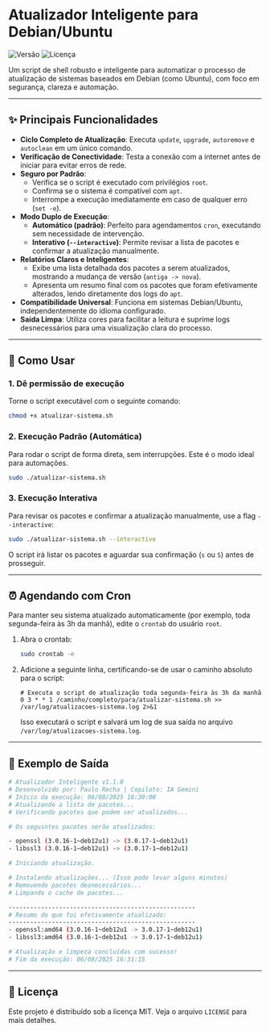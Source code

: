 # Atualizador Inteligente para Debian/Ubuntu

![Versão](https://img.shields.io/badge/version-v1.1.0-blue.svg)
![Licença](https://img.shields.io/badge/license-MIT-green.svg)

Um script de shell robusto e inteligente para automatizar o processo de atualização de sistemas baseados em Debian (como Ubuntu), com foco em segurança, clareza e automação.

---

## ✨ Principais Funcionalidades

-   **Ciclo Completo de Atualização**: Executa `update`, `upgrade`, `autoremove` e `autoclean` em um único comando.
-   **Verificação de Conectividade**: Testa a conexão com a internet antes de iniciar para evitar erros de rede.
-   **Seguro por Padrão**:
    -   Verifica se o script é executado com privilégios `root`.
    -   Confirma se o sistema é compatível com `apt`.
    -   Interrompe a execução imediatamente em caso de qualquer erro (`set -e`).
-   **Modo Duplo de Execução**:
    -   **Automático (padrão)**: Perfeito para agendamentos `cron`, executando sem necessidade de intervenção.
    -   **Interativo (`--interactive`)**: Permite revisar a lista de pacotes e confirmar a atualização manualmente.
-   **Relatórios Claros e Inteligentes**:
    -   Exibe uma lista detalhada dos pacotes a serem atualizados, mostrando a mudança de versão (`antiga -> nova`).
    -   Apresenta um resumo final com os pacotes que foram efetivamente alterados, lendo diretamente dos logs do `apt`.
-   **Compatibilidade Universal**: Funciona em sistemas Debian/Ubuntu, independentemente do idioma configurado.
-   **Saída Limpa**: Utiliza cores para facilitar a leitura e suprime logs desnecessários para uma visualização clara do processo.

---

## 📂 Como Usar

### 1. Dê permissão de execução

Torne o script executável com o seguinte comando:
```bash
chmod +x atualizar-sistema.sh
```

### 2. Execução Padrão (Automática)

Para rodar o script de forma direta, sem interrupções. Este é o modo ideal para automações.
```bash
sudo ./atualizar-sistema.sh
```

### 3. Execução Interativa

Para revisar os pacotes e confirmar a atualização manualmente, use a flag `--interactive`:
```bash
sudo ./atualizar-sistema.sh --interactive
```
O script irá listar os pacotes e aguardar sua confirmação (`s` ou `S`) antes de prosseguir.

---

## ⏰ Agendando com Cron

Para manter seu sistema atualizado automaticamente (por exemplo, toda segunda-feira às 3h da manhã), edite o `crontab` do usuário `root`.

1.  Abra o crontab:
    ```bash
    sudo crontab -e
    ```

2.  Adicione a seguinte linha, certificando-se de usar o caminho absoluto para o script:
    ```cron
    # Executa o script de atualização toda segunda-feira às 3h da manhã
    0 3 * * 1 /caminho/completo/para/atualizar-sistema.sh >> /var/log/atualizacoes-sistema.log 2>&1
    ```
    Isso executará o script e salvará um log de sua saída no arquivo `/var/log/atualizacoes-sistema.log`.

---

## 🧪 Exemplo de Saída

```bash
# Atualizador Inteligente v1.1.0
# Desenvolvido por: Paulo Rocha | Copiloto: IA Gemini
# Início da execução: 06/08/2025 16:30:00
# Atualizando a lista de pacotes...
# Verificando pacotes que podem ser atualizados...

# Os seguintes pacotes serão atualizados:

- openssl (3.0.16-1~deb12u1) -> (3.0.17-1~deb12u1)
- libssl3 (3.0.16-1~deb12u1) -> (3.0.17-1~deb12u1)

# Iniciando atualização.

# Instalando atualizações... (Isso pode levar alguns minutos)
# Removendo pacotes desnecessários...
# Limpando o cache de pacotes...

----------------------------------------------------
# Resumo do que foi efetivamente atualizado:
----------------------------------------------------
- openssl:amd64 (3.0.16-1~deb12u1 -> 3.0.17-1~deb12u1)
- libssl3:amd64 (3.0.16-1~deb12u1 -> 3.0.17-1~deb12u1)

# Atualização e limpeza concluídas com sucesso!
# Fim da execução: 06/08/2025 16:31:15
```

---

## 📜 Licença

Este projeto é distribuído sob a licença MIT. Veja o arquivo `LICENSE` para mais detalhes.